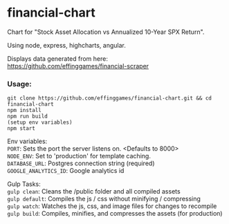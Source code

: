 financial-chart
=================

Chart for "Stock Asset Allocation vs Annualized 10-Year SPX Return".

Using node, express, highcharts, angular.

Displays data generated from here: https://github.com/effinggames/financial-scraper

### Usage:

```
git clone https://github.com/effinggames/financial-chart.git && cd financial-chart
npm install
npm run build
(setup env variables)
npm start
```

Env variables:  
`PORT`: Sets the port the server listens on. <Defaults to 8000>  
`NODE_ENV`: Set to 'production' for template caching.  
`DATABASE_URL`: Postgres connection string (required)   
`GOOGLE_ANALYTICS_ID`: Google analytics id   

Gulp Tasks:  
`gulp clean`: Cleans the /public folder and all compiled assets  
`gulp default`: Compiles the js / css without minifying / compressing  
`gulp watch`: Watches the js, css, and image files for changes to recompile  
`gulp build`: Compiles, minifies, and compresses the assets (for production)  
